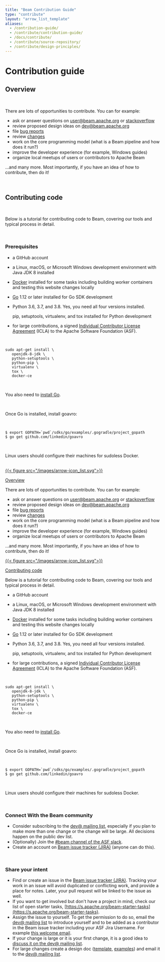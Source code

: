 ```yaml
---
title: "Beam Contribution Guide"
type: "contribute"
layout: "arrow_list_template"
aliases:
  - /contribution-guide/
  - /contribute/contribution-guide/
  - /docs/contribute/
  - /contribute/source-repository/
  - /contribute/design-principles/
---
```


<!--
Licensed under the Apache License, Version 2.0 (the "License");
you may not use this file except in compliance with the License.
You may obtain a copy of the License at

http://www.apache.org/licenses/LICENSE-2.0

Unless required by applicable law or agreed to in writing, software
distributed under the License is distributed on an "AS IS" BASIS,
WITHOUT WARRANTIES OR CONDITIONS OF ANY KIND, either express or implied.
See the License for the specific language governing permissions and
limitations under the License.
-->

# Contribution guide

<div class="arrow-lists-desktop">

## Overview

</br>

There are lots of opportunities to contribute. You can for example:

- ask or answer questions on [user@beam.apache.org](/community/contact-us/) or
  [stackoverflow](https://stackoverflow.com/questions/tagged/apache-beam)
- review proposed design ideas on [dev@beam.apache.org](/community/contact-us/)
- file [bug reports](https://issues.apache.org/jira/projects/BEAM/issues)
- review [changes](https://github.com/apache/beam/pulls)
- work on the core programming model (what is a Beam pipeline and how does it
  run?)
- improve the developer experience (for example, Windows guides)
- organize local meetups of users or contributors to Apache Beam

...and many more. Most importantly, if you have an idea of how to contribute, then do it!

</br>

## Contributing code

</br>

Below is a tutorial for contributing code to Beam, covering our tools and typical process in
detail.

</br>

### Prerequisites

- a GitHub account
- a Linux, macOS, or Microsoft Windows development environment with Java JDK 8 installed
- [Docker](https://www.docker.com/) installed for some tasks including building worker containers and testing this website
  changes locally
- [Go](https://golang.org) 1.12 or later installed for Go SDK development
- Python 3.6, 3.7, and 3.8. Yes, you need all four versions installed.

  pip, setuptools, virtualenv, and tox installed for Python development

- for large contributions, a signed [Individual Contributor License
  Agreement](https://www.apache.org/licenses/icla.pdf) (ICLA) to the Apache
  Software Foundation (ASF).

</br>

```
sudo apt-get install \
   openjdk-8-jdk \
   python-setuptools \
   python-pip \
   virtualenv \
   tox \
   docker-ce
```

</br>

You also need to [install Go](https://golang.org/doc/install).

</br>

Once Go is installed, install goavro:

</br>

```
$ export GOPATH=`pwd`/sdks/go/examples/.gogradle/project_gopath
$ go get github.com/linkedin/goavro
```

</br>

Linux users should configure their machines for sudoless Docker.

</br>

</div>

<div class="arrow-lists-mobile">

 <a class="arrow-list-header" data-toggle="collapse" href="#collapseOverview" role="button" aria-expanded="false" aria-controls="collapseOverview">
  {{< figure src="/images/arrow-icon_list.svg">}}

Overview

  </a>

<div class="collapse" id="collapseOverview">

There are lots of opportunities to contribute. You can for example:

- ask or answer questions on [user@beam.apache.org](/community/contact-us/) or
  [stackoverflow](https://stackoverflow.com/questions/tagged/apache-beam)
- review proposed design ideas on [dev@beam.apache.org](/community/contact-us/)
- file [bug reports](https://issues.apache.org/jira/projects/BEAM/issues)
- review [changes](https://github.com/apache/beam/pulls)
- work on the core programming model (what is a Beam pipeline and how does it
  run?)
- improve the developer experience (for example, Windows guides)
- organize local meetups of users or contributors to Apache Beam

...and many more. Most importantly, if you have an idea of how to contribute, then do it!

</div>

<a class="arrow-list-header" data-toggle="collapse" href="#collapseContributing" role="button" aria-expanded="false" aria-controls="collapseContributing">
   {{< figure src="/images/arrow-icon_list.svg">}}

Contributing code

  </a>

<div class="collapse" id="collapseContributing">

Below is a tutorial for contributing code to Beam, covering our tools and typical process in
detail.

- a GitHub account
- a Linux, macOS, or Microsoft Windows development environment with Java JDK 8 installed
- [Docker](https://www.docker.com/) installed for some tasks including building worker containers and testing this website
  changes locally
- [Go](https://golang.org) 1.12 or later installed for Go SDK development
- Python 3.6, 3.7, and 3.8. Yes, you need all four versions installed.

  pip, setuptools, virtualenv, and tox installed for Python development

- for large contributions, a signed [Individual Contributor License
  Agreement](https://www.apache.org/licenses/icla.pdf) (ICLA) to the Apache
  Software Foundation (ASF).

</div>

</br>

```
sudo apt-get install \
   openjdk-8-jdk \
   python-setuptools \
   python-pip \
   virtualenv \
   tox \
   docker-ce
```

</br>

You also need to [install Go](https://golang.org/doc/install).

</br>

Once Go is installed, install goavro:

</br>

```
$ export GOPATH=`pwd`/sdks/go/examples/.gogradle/project_gopath
$ go get github.com/linkedin/goavro
```

</br>

Linux users should configure their machines for sudoless Docker.

</br>

</div>

### Connect With the Beam community

- Consider subscribing to the [dev@ mailing list](/community/contact-us/), especially
  if you plan to make more than one change or the change will be large. All decisions happen on the
  public dev list.
- (Optionally) Join the [#beam channel of the ASF slack](/community/contact-us/).
- Create an account on [Beam issue tracker (JIRA)](https://issues.apache.org/jira/projects/BEAM/issues)
  (anyone can do this).

</br>

### Share your intent

- Find or create an issue in the [Beam issue tracker (JIRA)](https://issues.apache.org/jira/projects/BEAM/issues).
  Tracking your work in an issue will avoid duplicated or conflicting work, and provide
  a place for notes. Later, your pull request will be linked to the issue as well.
- If you want to get involved but don't have a project in mind, check our list of open starter tasks,
  [https://s.apache.org/beam-starter-tasks](https://s.apache.org/beam-starter-tasks).
- Assign the issue to yourself. To get the permission to do so, email
  the [dev@ mailing list](/community/contact-us)
  to introduce yourself and to be added as a contributor in the Beam issue tracker including your
  ASF Jira Username. For example [this welcome email](https://lists.apache.org/thread.html/e6018c2aaf7dc7895091434295e5b0fafe192b975e3e3761fcf0cda7@%3Cdev.beam.apache.org%3E).
- If your change is large or it is your first change, it is a good idea to
  [discuss it on the dev@ mailing list](/community/contact-us/).
- For large changes create a design doc
  ([template](https://s.apache.org/beam-design-doc-template),
  [examples](https://s.apache.org/beam-design-docs)) and email it to the [dev@ mailing list](/community/contact-us).
